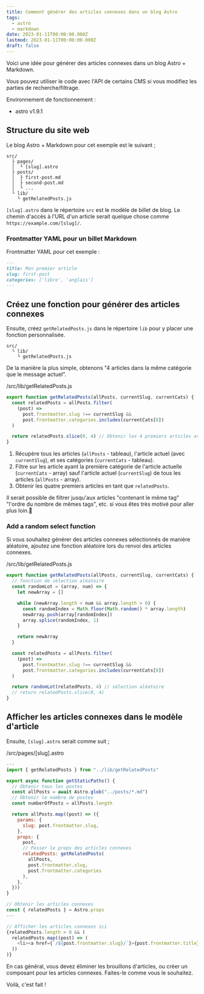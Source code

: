 ```yaml
---
title: Comment générer des articles connexes dans un blog Astro
tags:
  - astro
  - markdown
date: 2023-01-11T00:00:00.000Z
lastmod: 2023-01-11T00:00:00.000Z
draft: false
---
```


Voici une idée pour générer des articles connexes dans un blog Astro + Markdown.

Vous pouvez utiliser le code avec l'API de certains CMS si vous modifiez les parties de recherche/filtrage.

Environnement de fonctionnement :

- astro v1.9.1

## Structure du site web

Le blog Astro + Markdown pour cet exemple est le suivant ;

```text
src/
  ├ pages/
  │  └ [slug].astro
  ├ posts/
  │  ├ first-post.md
  │  ├ second-post.md 
  │  └ ...
  └ lib/
    └ getRelatedPosts.js
```

`[slug].astro` dans le répertoire `src` est le modèle de billet de blog. Le chemin d'accès à l'URL d'un article serait quelque chose comme `https://example.com/[slug]/`.

### Frontmatter YAML pour un billet Markdown

Frontmatter YAML pour cet exemple :

```md
---
title: Mon premier article
slug: first-post
categories: ['libre', 'anglais']
---
```

## Créez une fonction pour générer des articles connexes

Ensuite, créez `getRelatedPosts.js` dans le répertoire `lib` pour y placer une fonction personnalisée.

```text
src/
  └ lib/
    └ getRelatedPosts.js
```

De la manière la plus simple, obtenons "4 articles dans la même catégorie que le message actuel".

<div class="filename">/src/lib/getRelatedPosts.js</div>

```js
export function getRelatedPosts(allPosts, currentSlug, currentCats) {
  const relatedPosts = allPosts.filter(
    (post) =>
      post.frontmatter.slug !== currentSlug &&
      post.frontmatter.categories.includes(currentCats[0])
  )

  return relatedPosts.slice(0, 4) // Obtenir les 4 premiers articles avec slice()
}
```

1. Récupère tous les articles (`allPosts` - tableau), l'article actuel (avec `currentSlug`), et ses catégories (`currentCats` - tableau).
2. Filtre sur les article ayant la première catégorie de l'article actuelle (`currentCats` - array) sauf l'article actuel (`currentSlug`) de tous les articles (`allPosts` - array).
3. Obtenir les quatre premiers articles en tant que `relatedPosts`.

Il serait possible de filtrer jusqu'aux articles "contenant le même tag" "l'ordre du nombre de mêmes tags", etc. si vous êtes très motivé pour aller plus loin.🙂

### Add a random select function

Si vous souhaitez générer des articles connexes sélectionnés de manière aléatoire, ajoutez une fonction aléatoire lors du renvoi des articles connexes.

<div class="filename">/src/lib/getRelatedPosts.js</div>

```js
export function getRelatedPosts(allPosts, currentSlug, currentCats) {
  // fonction de sélection aléatoire
  const randomLot = (array, num) => {
    let newArray = []

    while (newArray.length < num && array.length > 0) {
      const randomIndex = Math.floor(Math.random() * array.length)
      newArray.push(array[randomIndex])
      array.splice(randomIndex, 1)
    }

    return newArray
  }

  const relatedPosts = allPosts.filter(
    (post) =>
      post.frontmatter.slug !== currentSlug &&
      post.frontmatter.categories.includes(currentCats[0])
  )

  return randomLot(relatedPosts, 4) // sélection aléatoire
  // return relatedPosts.slice(0, 4)
}
```

## Afficher les articles connexes dans le modèle d'article

Ensuite, `[slug].astro` serait comme suit ;

<div class="filename">/src/pages/[slug].astro</div>

```js
---
import { getRelatedPosts } from "../lib/getRelatedPosts"

export async function getStaticPaths() {
  // Obtenir tous les postes
  const allPosts = await Astro.glob("../posts/*.md")
  // Obtenir le nombre de postes
  const numberOfPosts = allPosts.length

  return allPosts.map((post) => ({
    params: {
      slug: post.frontmatter.slug,
    },
    props: {
      post,
      // Passer le props des articles connexes
      relatedPosts: getRelatedPosts(
        allPosts,
        post.frontmatter.slug,
        post.frontmatter.categories
      ),
    },
  }))
}

// Obtenir les articles connexes
const { relatedPosts } = Astro.props
---

// Afficher les articles connexes ici
{relatedPosts.length > 0 && (
  relatedPosts.map((post) => (
    <li><a href={`/${post.frontmatter.slug}/`}>{post.frontmatter.title}</a></li>
  ))
)}
```

En cas général, vous devez éliminer les brouillons d'articles, ou créer un composant pour les articles connexes. Faites-le comme vous le souhaitez.

Voilà, c'est fait !